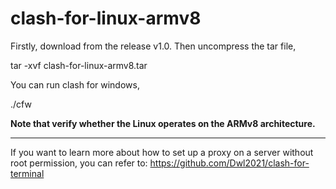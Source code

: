 # clash-for-linux-armv8

Firstly, download from the release v1.0. Then uncompress the tar file,

tar -xvf clash-for-linux-armv8.tar

You can run clash for windows,

./cfw

**Note that verify whether the Linux operates on the ARMv8 architecture.**

---

If you want to learn more about how to set up a proxy on a server without root permission, you can refer to:
https://github.com/Dwl2021/clash-for-terminal
